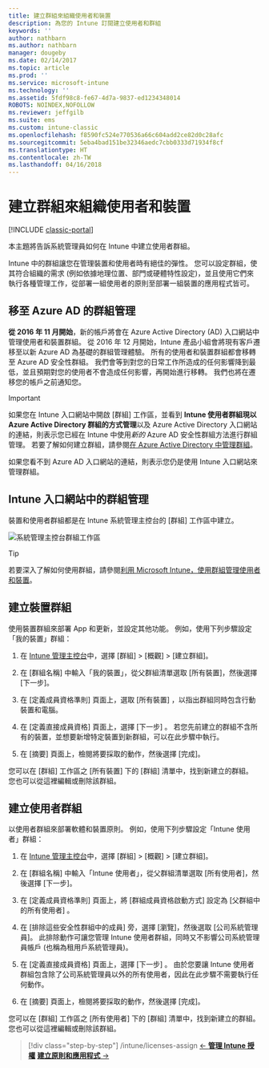 ```yaml
---
title: 建立群組來組織使用者和裝置
description: 為您的 Intune 訂閱建立使用者和群組
keywords: ''
author: nathbarn
ms.author: nathbarn
manager: dougeby
ms.date: 02/14/2017
ms.topic: article
ms.prod: ''
ms.service: microsoft-intune
ms.technology: ''
ms.assetid: 5fdf98c8-fe67-4d7a-9837-ed1234348014
ROBOTS: NOINDEX,NOFOLLOW
ms.reviewer: jeffgilb
ms.suite: ems
ms.custom: intune-classic
ms.openlocfilehash: f8590fc524e770536a66c604add2ce82d0c28afc
ms.sourcegitcommit: 5eba4bad151be32346aedc7cbb0333d71934f8cf
ms.translationtype: HT
ms.contentlocale: zh-TW
ms.lasthandoff: 04/16/2018
---
```

# <a name="create-groups-to-organize-users-and-devices"></a>建立群組來組織使用者和裝置

[!INCLUDE [classic-portal](../includes/classic-portal.md)]

本主題將告訴系統管理員如何在 Intune 中建立使用者群組。

Intune 中的群組讓您在管理裝置和使用者時有絕佳的彈性。 您可以設定群組，使其符合組織的需求 (例如依據地理位置、部門或硬體特性設定)，並且使用它們來執行各種管理工作，從部署一組使用者的原則至部署一組裝置的應用程式皆可。

## <a name="group-management-moving-to-azure-ad"></a>移至 Azure AD 的群組管理

**從 2016 年 11 月開始**，新的帳戶將會在 Azure Active Directory (AD) 入口網站中管理使用者和裝置群組。 從 2016 年 12 月開始，Intune 產品小組會將現有客戶遷移至以新 Azure AD 為基礎的群組管理體驗。 所有的使用者和裝置群組都會移轉至 Azure AD 安全性群組。 我們會等到對您的日常工作所造成的任何影響降到最低，並且預期對您的使用者不會造成任何影響，再開始進行移轉。 我們也將在遷移您的帳戶之前通知您。


>[!IMPORTANT]
>
>如果您在 Intune 入口網站中開啟 [群組] 工作區，並看到 **Intune 使用者群組現以 Azure Active Directory 群組的方式管理**以及 Azure Active Directory 入口網站的連結，則表示您已經在 Intune 中使用*新的* Azure AD 安全性群組方法進行群組管理。 若要了解如何建立群組，請參閱[在 Azure Active Directory 中管理群組](https://docs.microsoft.com/azure/active-directory/active-directory-groups-create-azure-portal)。
>
>如果您看不到 Azure AD 入口網站的連結，則表示您仍是使用 Intune 入口網站來管理群組。

## <a name="group-management-in-the-intune-portal"></a>Intune 入口網站中的群組管理

裝置和使用者群組都是在 Intune 系統管理主控台的 [群組] 工作區中建立。

![系統管理主控台群組工作區](./media/groups.png)


> [!TIP]
> 若要深入了解如何使用群組，請參閱[利用 Microsoft Intune，使用群組管理使用者和裝置](/intune-classic/deploy-use/use-groups-to-manage-users-and-devices-with-microsoft-intune)。


## <a name="create-a-device-group"></a>建立裝置群組
使用裝置群組來部署 App 和更新，並設定其他功能。 例如，使用下列步驟設定「我的裝置」群組：

1.  在 [Intune 管理主控台](https://manage.microsoft.com/)中，選擇 [群組]  >  [概觀]  >  [建立群組]。

2.  在 [群組名稱] 中輸入「我的裝置」，從父群組清單選取 [所有裝置]，然後選擇 [下一步]。

3.  在 [定義成員資格準則]  頁面上，選取 [所有裝置]  ，以指出群組同時包含行動裝置和電腦。

4.  在 [定義直接成員資格] 頁面上，選擇 [下一步] 。 若您先前建立的群組不含所有的裝置，並想要新增特定裝置到新群組，可以在此步驟中執行。

5.  在 [摘要] 頁面上，檢閱將要採取的動作，然後選擇 [完成]。

您可以在 [群組] 工作區之 [所有裝置] 下的 [群組] 清單中，找到新建立的群組。 您也可以從這裡編輯或刪除該群組。

## <a name="create-a-user-group"></a>建立使用者群組
以使用者群組來部署軟體和裝置原則。 例如，使用下列步驟設定「Intune 使用者」群組：

1.  在 [Intune 管理主控台](https://manage.microsoft.com/)中，選擇 [群組]  >  [概觀]  >  [建立群組]。

2.  在 [群組名稱] 中輸入「Intune 使用者」，從父群組清單選取 [所有使用者]，然後選擇 [下一步]。

3.  在 [定義成員資格準則]  頁面上，將 [群組成員資格啟動方式]  設定為 [父群組中的所有使用者] 。

4.  在 [排除這些安全性群組中的成員] 旁，選擇 [瀏覽]，然後選取 [公司系統管理員]。 此排除動作可讓您管理 Intune 使用者群組，同時又不影響公司系統管理員帳戶 (也稱為租用戶系統管理員)。

5.  在 [定義直接成員資格] 頁面上，選擇 [下一步] 。 由於您要讓 Intune 使用者群組包含除了公司系統管理員以外的所有使用者，因此在此步驟不需要執行任何動作。

6.  在 [摘要] 頁面上，檢閱將要採取的動作，然後選擇 [完成]。

您可以在 [群組] 工作區之 [所有使用者] 下的 [群組] 清單中，找到新建立的群組。 您也可以從這裡編輯或刪除該群組。

> [!div class="step-by-step"]
> /intune/licenses-assign [&larr; **管理 Intune 授權**](/intune/licenses-assign)       [**建立原則和應用程式** &rarr;](./start-with-a-paid-subscription-to-microsoft-intune-step-6.md)  

